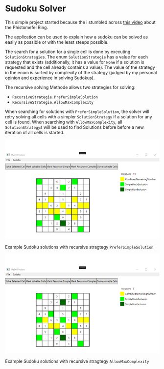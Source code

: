 # Sudoku Solver

This simple project started because the i stumbled across [this video](https://www.youtube.com/watch?v=pezlnN4X52g) about the Phistomefel Ring.

The application can be used to explain how a sudoku can be solved  as easily as possible or with the least steeps possible.

The search for a solution for a single cell is done by executing `SolutionStrategie`s. The enum `SolutionStrategie` has a value for each strategy that exists (additionally, it has a value for `None` if a solution is requested and the cell already contains a value). The value of the strategy in the enum is sorted by complexity of the strategy (judged by my personal opinion and experience in solving Sudokus).


The recursive solving Methode allows two strategies for solving:
- `RecursiveStrategie.PreferSimpleSolution`
- `RecursiveStrategie.AllowMaxComplexity`

When searching for solutions with `PreferSimpleSolution`, the solver will retry solving all cells with a simpler `SolutionStrategy` if a solution for any cell is found. When searching with `AllowMaxComplexity`, all `SolutionStrategy`s will be used to find Solutions before before a new iteration of all cells is started.



![Solving Stragety with most simple solutions](./docs/ScreenshotSolveRecursiveSimple.png)

Example Sudoku solutions with recursive stragtegy `PreferSimpleSolution`

![Solving Stragety with least steps to solutions](./docs/ScreenshotSolveRecursiveComplex.png)

Example Sudoku solutions with recursive stragtegy `AllowMaxComplexity`
